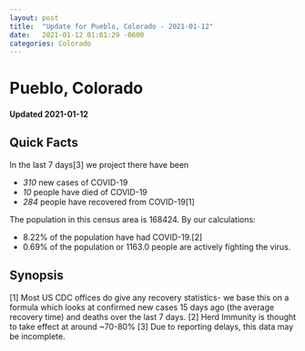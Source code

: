 ```yaml
---
layout: post
title:  "Update for Pueblo, Colorado - 2021-01-12"
date:   2021-01-12 01:01:29 -0600
categories: Colorado
---
```


# Pueblo, Colorado
#### Updated 2021-01-12

## Quick Facts

In the last 7 days[3] we project there have been
- *310* new cases of COVID-19
- *10* people have died of COVID-19
- *284* people have recovered from COVID-19[1]

The population in this census area is 168424. By our calculations:
- 8.22% of the population have had COVID-19.[2]
- 0.69% of the population or 1163.0 people are actively fighting the virus.

## Synopsis




[1] Most US CDC offices do give any recovery statistics- we base this on a formula which looks at confirmed new cases
15 days ago (the average recovery time) and deaths over the last 7 days.
[2] Herd Immunity is thought to take effect at around ~70-80%
[3] Due to reporting delays, this data may be incomplete. 
    